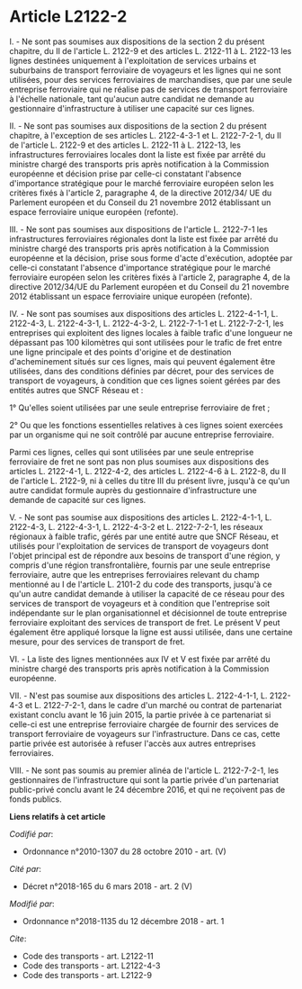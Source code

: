 # Article L2122-2

I. - Ne sont pas soumises aux dispositions de la section 2 du présent chapitre, du II de l'article L. 2122-9 et des articles
L. 2122-11 à L. 2122-13 les lignes destinées uniquement à l'exploitation de services urbains et suburbains de transport
ferroviaire de voyageurs et les lignes qui ne sont utilisées, pour des services ferroviaires de marchandises, que par une
seule entreprise ferroviaire qui ne réalise pas de services de transport ferroviaire à l'échelle nationale, tant qu'aucun
autre candidat ne demande au gestionnaire d'infrastructure à utiliser une capacité sur ces lignes.

II. - Ne sont pas soumises aux dispositions de la section 2 du présent chapitre, à l'exception de ses articles L. 2122-4-3-1
et L. 2122-7-2-1, du II de l'article L. 2122-9 et des articles L. 2122-11 à L. 2122-13, les infrastructures ferroviaires
locales dont la liste est fixée par arrêté du ministre chargé des transports pris après notification à la Commission
européenne et décision prise par celle-ci constatant l'absence d'importance stratégique pour le marché ferroviaire européen
selon les critères fixés à l'article 2, paragraphe 4, de la directive 2012/34/ UE du Parlement européen et du Conseil du 21
novembre 2012 établissant un espace ferroviaire unique européen (refonte).

III. - Ne sont pas soumises aux dispositions de l'article L. 2122-7-1 les infrastructures ferroviaires régionales dont la
liste est fixée par arrêté du ministre chargé des transports pris après notification à la Commission européenne et la
décision, prise sous forme d'acte d'exécution, adoptée par celle-ci constatant l'absence d'importance stratégique pour le
marché ferroviaire européen selon les critères fixés à l'article 2, paragraphe 4, de la directive 2012/34/UE du Parlement
européen et du Conseil du 21 novembre 2012 établissant un espace ferroviaire unique européen (refonte).

IV. - Ne sont pas soumises aux dispositions des articles L. 2122-4-1-1, L. 2122-4-3, L. 2122-4-3-1, L. 2122-4-3-2, L.
2122-7-1-1 et L. 2122-7-2-1, les entreprises qui exploitent des lignes locales à faible trafic d'une longueur ne dépassant
pas 100 kilomètres qui sont utilisées pour le trafic de fret entre une ligne principale et des points d'origine et de
destination d'acheminement situés sur ces lignes, mais qui peuvent également être utilisées, dans des conditions définies par
décret, pour des services de transport de voyageurs, à condition que ces lignes soient gérées par des entités autres que SNCF
Réseau et :

1° Qu'elles soient utilisées par une seule entreprise ferroviaire de fret ;

2° Ou que les fonctions essentielles relatives à ces lignes soient exercées par un organisme qui ne soit contrôlé par aucune
entreprise ferroviaire.

Parmi ces lignes, celles qui sont utilisées par une seule entreprise ferroviaire de fret ne sont pas non plus soumises aux
dispositions des articles L. 2122-4-1, L. 2122-4-2, des articles L. 2122-4-6 à L. 2122-8, du II de l'article L. 2122-9, ni à
celles du titre III du présent livre, jusqu'à ce qu'un autre candidat formule auprès du gestionnaire d'infrastructure une
demande de capacité sur ces lignes.

V. - Ne sont pas soumise aux dispositions des articles L. 2122-4-1-1, L. 2122-4-3, L. 2122-4-3-1, L. 2122-4-3-2 et L.
2122-7-2-1, les réseaux régionaux à faible trafic, gérés par une entité autre que SNCF Réseau, et utilisés pour
l'exploitation de services de transport de voyageurs dont l'objet principal est de répondre aux besoins de transport d'une
région, y compris d'une région transfrontalière, fournis par une seule entreprise ferroviaire, autre que les entreprises
ferroviaires relevant du champ mentionné au I de l'article L. 2101-2 du code des transports, jusqu'à ce qu'un autre candidat
demande à utiliser la capacité de ce réseau pour des services de transport de voyageurs et à condition que l'entreprise soit
indépendante sur le plan organisationnel et décisionnel de toute entreprise ferroviaire exploitant des services de transport
de fret. Le présent V peut également être appliqué lorsque la ligne est aussi utilisée, dans une certaine mesure, pour des
services de transport de fret.

VI. - La liste des lignes mentionnées aux IV et V est fixée par arrêté du ministre chargé des transports pris après
notification à la Commission européenne.

VII. - N'est pas soumise aux dispositions des articles L. 2122-4-1-1, L. 2122-4-3 et L. 2122-7-2-1, dans le cadre d'un marché
ou contrat de partenariat existant conclu avant le 16 juin 2015, la partie privée à ce partenariat si celle-ci est une
entreprise ferroviaire chargée de fournir des services de transport ferroviaire de voyageurs sur l'infrastructure. Dans ce
cas, cette partie privée est autorisée à refuser l'accès aux autres entreprises ferroviaires.

VIII. - Ne sont pas soumis au premier alinéa de l'article L. 2122-7-2-1, les gestionnaires de l'infrastructure qui sont la
partie privée d'un partenariat public-privé conclu avant le 24 décembre 2016, et qui ne reçoivent pas de fonds publics.

**Liens relatifs à cet article**

_Codifié par_:

  - Ordonnance n°2010-1307 du 28 octobre 2010 - art. (V)

_Cité par_:

  - Décret n°2018-165 du 6 mars 2018 - art. 2 (V)

_Modifié par_:

  - Ordonnance n°2018-1135 du 12 décembre 2018 - art. 1

_Cite_:

  - Code des transports - art. L2122-11
  - Code des transports - art. L2122-4-3
  - Code des transports - art. L2122-9
